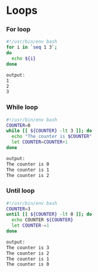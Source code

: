 # Loops
### For loop
```bash
#!/usr/bin/env bash
for i in `seq 1 3`;
do
  echo ${i}
done

output:
1
2
3
```

### While loop
```bash
#!/usr/bin/env bash
COUNTER=0
while [[ ${COUNTER} -lt 3 ]]; do
  echo "The counter is $COUNTER"
  let COUNTER=COUNTER+1
done

output:
The counter is 0
The counter is 1
The counter is 2
```

### Until loop
```bash
#!/usr/bin/env bash
COUNTER=3
until [[ ${COUNTER} -lt 0 ]]; do
  echo COUNTER ${COUNTER}
  let COUNTER-=1
done

output:
The counter is 3
The counter is 2
The counter is 1
The counter is 0
```
